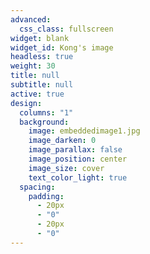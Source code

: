 ```yaml
---
advanced:
  css_class: fullscreen
widget: blank
widget_id: Kong's image
headless: true
weight: 30
title: null
subtitle: null
active: true
design:
  columns: "1"
  background:
    image: embeddedimage1.jpg
    image_darken: 0
    image_parallax: false
    image_position: center
    image_size: cover
    text_color_light: true
  spacing:
    padding:
      - 20px
      - "0"
      - 20px
      - "0"
---
```

